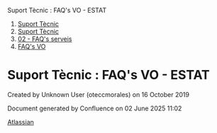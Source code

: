 Suport Tècnic : FAQ's VO - ESTAT  

1.  [Suport Tècnic](index.html)
2.  [Suport Tècnic](13893782.html)
3.  [02 - FAQ's serveis](26313393.html)
4.  [FAQ's VO](28705575.html)

Suport Tècnic : FAQ's VO - ESTAT
================================

Created by Unknown User (oteccmorales) on 16 October 2019

  

Document generated by Confluence on 02 June 2025 11:02

[Atlassian](http://www.atlassian.com/)